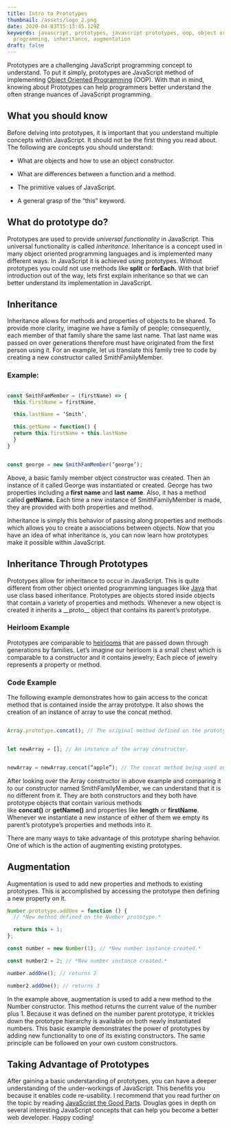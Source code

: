 ```yaml
---
title: Intro to Prototypes
thumbnail: /assets/logo_2.png
date: 2020-04-03T15:13:45.129Z
keywords: javascript, prototypes, javascript prototypes, oop, object oriented
  programming, inheritance, augmentation
draft: false
---
```


Prototypes are a challenging JavaScript programming concept to understand. To
put it simply, prototypes are JavaScript method of implementing [Object
Oriented
Programming](https://www.educative.io/blog/object-oriented-programming) (OOP).
With that in mind, knowing about Prototypes can help programmers better
understand the often strange nuances of JavaScript programming.

## What you should know

Before delving into prototypes, it is important that you understand multiple concepts within JavaScript. It should not be the first thing you read about. The following are concepts you should understand:

- What are objects and how to use an object constructor.

- What are differences between a function and a method.

- The primitive values of JavaScript.

- A general grasp of the “this” keyword.

## What do prototype do?

Prototypes are used to provide *universal functionality* in JavaScript. This universal functionality is called *inheritance*. Inheritance is a concept used in many object oriented programming languages and is implemented many different ways. In JavaScript it is achieved using prototypes. Without prototypes you could not use methods like **split** or **forEach.** With that brief introduction out of the way, lets first explain inheritance so that we can better understand its implementation in JavaScript.

## Inheritance

Inheritance allows for methods and properties of objects to be shared. To provide more clarity, imagine we have a family of people; consequently, each member of that family share the same last name. That last name was passed on over generations therefore must have originated from the first person using it. For an example, let us translate this family tree to code by creating a new constructor called SmithFamilyMember.

### Example:

```javascript

const SmithFamMember = (firstName) => {
  this.firstName = firstName,

  this.lastName = ‘Smith’,

  this.getName = function() {
  return this.firstName + this.lastName
  }
}


const george = new SmithFamMember(‘george’);

```

Above, a basic family member object constructor was created. Then an instance of it called George was instantiated or created. George has two properties including a **first name** and **last** **name**. Also, it has a method called **getName.** Each time a new instance of SmithFamilyMember is made, they are provided with both properties and method.

Inheritance is simply this behavior of passing along properties and methods which allows you to create a associations between objects. Now that you have an idea of what inheritance is, you can now learn how prototypes make it possible within JavaScript.

## Inheritance Through Prototypes

Prototypes allow for inheritance to occur in JavaScript. This is quite different from other object oriented programming languages like [Java](https://www.upwork.com/resources/java-vs-javascript-what-is-the-difference#:~:text=Java%20follows%20class%20based%20inheritance%E2%80%94a%20top%20down%2C%20hierarchical%2C,inherit%20directly%20from%20other%20objects.) that use class based inheritance. Prototypes are objects stored inside objects that contain a variety of properties and methods. Whenever a new object is created it inherits a \_\_proto\_\_ object that contains its parent’s prototype.

### Heirloom Example

Prototypes are comparable to [heirlooms](https://www.merriam-webster.com/dictionary/heirloom) that are passed down through generations by families. Let’s imagine our heirloom is a small chest which is comparable to a constructor and it contains jewelry; Each piece of jewelry represents a property or method.

### Code Example

The following example demonstrates how to gain access to the concat method that is contained inside the array prototype. It also shows the creation of an instance of array to use the concat method.

```javascript

Array.prototype.concat(); // The original method defined on the prototype.


let newArray = []; // An instance of the array constructor.


newArray = newArray.concat(“apple”); // The concat method being used on the new array.

```

After looking over the Array constructor in above example and comparing it to our constructor named SmithFamilyMember, we can understand that it is no different from it. They are both constructors and they both have prototype objects that contain various methods like **concat()** or **getName()** and properties like **length** or **firstName**. Whenever we instantiate a new instance of either of them we empty its parent’s prototype’s properties and methods into it.

There are many ways to take advantage of this prototype sharing behavior. One of which is the action of augmenting existing prototypes.

## Augmentation

Augmentation is used to add new properties and methods to existing prototypes. This is accomplished by accessing the prototype then defining a new property on it.

```javascript
Number.prototype.addOne = function () {
  // *New method defined on the Number prototype.*

  return this + 1;
};

const number = new Number(1); // *New number instance created.*

const number2 = 2; // *New number instance created.*

number.addOne(); // returns 2

number2.addOne(); // returns 3
```

In the example above, augmentation is used to add a new method to the Number constructor. This method returns the current value of the number plus 1. Because it was defined on the number parent prototype, it trickles down the prototype hierarchy is available on both newly instantiated numbers. This basic example demonstrates the power of prototypes by adding new functionality to one of its existing constructors. The same principle can be followed on your own custom constructors.

## Taking Advantage of Prototypes

After gaining a basic understanding of prototypes, you can have a deeper understanding of the under-workings of JavaScript. This benefits you because it enables code re-usability. I recommend that you read further on the topic by reading [JavaScript the Good Parts](https://www.amazon.ca/JavaScript-Good-Parts-Douglas-Crockford/dp/0596517742). Douglas goes in depth on several interesting JavaScript concepts that can help you become a better web developer. Happy coding!
